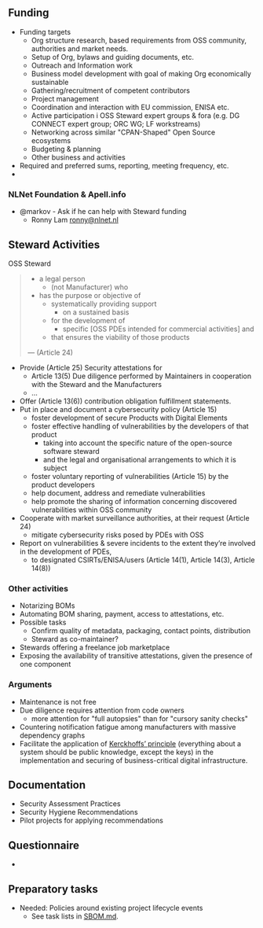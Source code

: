 
## Funding

- Funding targets
  - Org structure research, based requirements from OSS community, authorities and market needs.
  - Setup of Org, bylaws and guiding documents, etc.
  - Outreach and Information work
  - Business model development with goal of making Org economically sustainable
  - Gathering/recruitment of competent contributors
  - Project management
  - Coordination and interaction with EU commission, ENISA etc.
  - Active participation i OSS Steward expert groups & fora (e.g. DG CONNECT expert group; ORC WG; LF workstreams)
  - Networking across similar "CPAN-Shaped" Open Source ecosystems
  - Budgeting & planning
  - Other business and activities
- Required and preferred sums, reporting, meeting frequency, etc.
- 

### NLNet Foundation & Apell.info

- @markov - Ask if he can help with Steward funding
    - Ronny Lam <ronny@nlnet.nl>


## Steward Activities

OSS Steward

> * a legal person
>   * (not Manufacturer) who
> * has the purpose or objective of
>   * systematically providing support
>     * on a sustained basis
>   * for the development of 
>     * specific [OSS PDEs intended for commercial activities] and
>   * that ensures the viability of those products
>
> — (Article 24)

- Provide (Article 25) Security attestations for
  - Article 13(5) Due diligence performed by Maintainers in cooperation with the Steward and the Manufacturers
  - …
- Offer (Article 13(6)) contribution obligation fulfillment statements.
- Put in place and document a cybersecurity policy (Article 15)
  - foster development of secure Products with Digital Elements
  - foster effective handling of vulnerabilities by the developers of that product
    - taking into account the specific nature of the open-source software steward
    - and the legal and organisational arrangements to which it is subject
  - foster voluntary reporting of vulnerabilities (Article 15) by the product developers
  - help document, address and remediate vulnerabilities
  - help promote the sharing of information concerning discovered vulnerabilities within OSS community
- Cooperate with market surveillance authorities, at their request (Article 24)
  - mitigate cybersecurity risks posed by PDEs with OSS
- Report on vulnerabilities & severe incidents to the extent they’re involved in the development of PDEs,
  - to designated CSIRTs/ENISA/users (Article 14(1), Article 14(3), Article 14(8))

### Other activities

- Notarizing BOMs
- Automating BOM sharing, payment, access to attestations, etc.
- Possible tasks
  - Confirm quality of metadata, packaging, contact points, distribution
  - Steward as co-maintainer?
- Stewards offering a freelance job marketplace
- Exposing the availability of transitive attestations, given the presence of one component

### Arguments

- Maintenance is not free
- Due diligence requires attention from code owners
  - more attention for "full autopsies" than for "cursory sanity checks"
- Countering notification fatigue among manufacturers with massive dependency graphs
- Facilitate the application of [Kerckhoffs’ principle](https://en.wikipedia.org/wiki/Kerckhoffs%27s_principle) (everything about a system should be public knowledge, except the keys) in the implementation and securing of business-critical digital infrastructure.


## Documentation

- Security Assessment Practices
- Security Hygiene Recommendations
- Pilot projects for applying recommendations

## Questionnaire

- 

## Preparatory tasks

- Needed: Policies around existing project lifecycle events
  - See task lists in [SBOM.md](SBOM.md).

